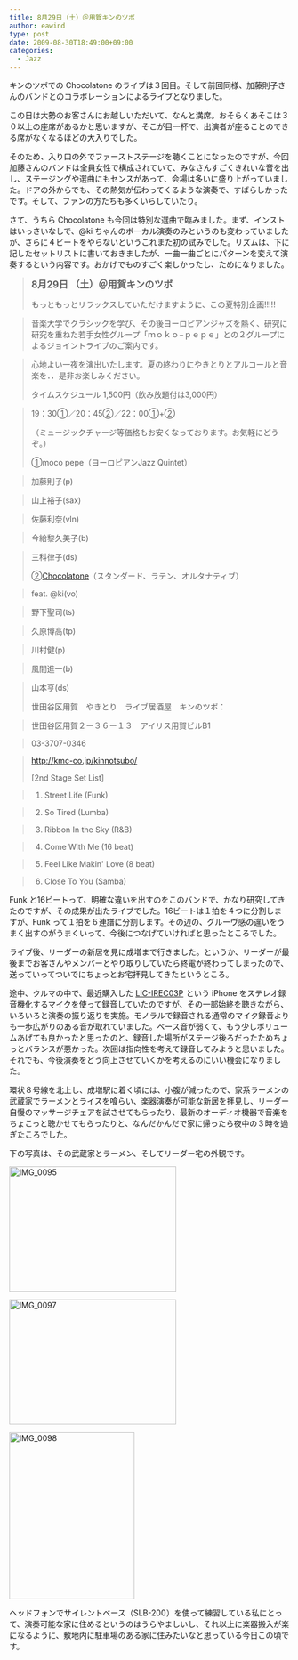 ```yaml
---
title: 8月29日（土）＠用賀キンのツボ
author: eawind
type: post
date: 2009-08-30T18:49:00+09:00
categories:
  - Jazz
---
```

キンのツボでの Chocolatone のライブは３回目。そして前回同様、加藤則子さんのバンドとのコラボレーションによるライブとなりました。

この日は大勢のお客さんにお越しいただいて、なんと満席。おそらくあそこは３０以上の座席があるかと思いますが、そこが目一杯で、出演者が座ることのできる席がなくなるほどの大入りでした。

そのため、入り口の外でファーストステージを聴くことになったのですが、今回加藤さんのバンドは全員女性で構成されていて、みなさんすごくきれいな音を出し、ステージングや選曲にもセンスがあって、会場は多いに盛り上がっていました。ドアの外からでも、その熱気が伝わってくるような演奏で、すばらしかったです。そして、ファンの方たちも多くいらしていたり。

さて、うちら Chocolatone も今回は特別な選曲で臨みました。まず、インストはいっさいなしで、@ki ちゃんのボーカル演奏のみというのも変わっていましたが、さらに４ビートをやらないというこれまた初の試みでした。リズムは、下に記したセットリストに書いておきましたが、一曲一曲ごとにパターンを変えて演奏するという内容です。おかげでものすごく楽しかったし、ためになりました。

> **<big>8月29日 （土）＠用賀キンのツボ</big>**
>
> もっともっとリラックスしていただけますように、この夏特別企画!!!!!

> 音楽大学でクラシックを学び、その後ヨーロピアンジャズを熱く、研究に研究を重ねた若手女性グループ「ｍｏｋｏ−ｐｅｐｅ」との２グループによるジョイントライブのご案内です。

> 心地よい一夜を演出いたします。夏の終わりにやきとりとアルコールと音楽を．．是非お楽しみください。
>
> タイムスケジュール 1,500円（飲み放題付は3,000円）

> 19：30①／20：45②／22：00①+②
>
> （ミュージックチャージ等価格もお安くなっております。お気軽にどうぞ。）
>
> ①moco pepe（ヨーロピアンJazz Quintet）

> 加藤則子(p)

> 山上裕子(sax)

> 佐藤利奈(vln)

> 今給黎久美子(b)

> 三科律子(ds)
>
> ②[Chocolatone][1]（スタンダード、ラテン、オルタナティブ）

> feat. @ki(vo)

> 野下聖司(ts)

> 久原博高(tp)

> 川村健(p)

> 風間進一(b)

> 山本亨(ds)
>
> 世田谷区用賀　やきとり　ライブ居酒屋　キンのツボ：

> 世田谷区用賀２ー３６ー１３　アイリス用賀ビルB1

> 03-3707-0346

> http://kmc-co.jp/kinnotsubo/
>
> [2nd Stage Set List]

> 1. Street Life (Funk)

> 2. So Tired (Lumba)

> 3. Ribbon In the Sky (R&B)

> 4. Come With Me (16 beat)

> 5. Feel Like Makin' Love (8 beat)

> 6. Close To You (Samba)

Funk と16ビートって、明確な違いを出すのをこのバンドで、かなり研究してきたのですが、その成果が出たライブでした。16ビートは１拍を４つに分割しますが、Funk って１拍を６連譜に分割します。その辺の、グルーヴ感の違いをうまく出すのがうまくいって、今後につなげていければと思ったところでした。

ライブ後、リーダーの新居を見に成増まで行きました。というか、リーダーが最後までお客さんやメンバーとやり取りしていたら終電が終わってしまったので、送っていってついでにちょっとお宅拝見してきたというところ。

途中、クルマの中で、最近購入した [LIC-IREC03P][2] <img style="border: none !important; margin: 0px !important;" src="http://www.assoc-amazon.jp/e/ir?t=eawind-22&l=as2&o=9&a=B002KW52ZY" alt="" width="1" height="1" border="0" />という iPhone をステレオ録音機化するマイクを使って録音していたのですが、その一部始終を聴きながら、いろいろと演奏の振り返りを実施。モノラルで録音される通常のマイク録音よりも一歩広がりのある音が取れていました。ベース音が弱くて、もう少しボリュームあげても良かったと思ったのと、録音した場所がステージ後ろだったためちょっとバランスが悪かった。次回は指向性を考えて録音してみようと思いました。それでも、今後演奏をどう向上させていくかを考えるのにいい機会になりました。

環状８号線を北上し、成増駅に着く頃には、小腹が減ったので、家系ラーメンの武蔵家でラーメンとライスを喰らい、楽器演奏が可能な新居を拝見し、リーダー自慢のマッサージチェアを試させてもらったり、最新のオーディオ機器で音楽をちょこっと聴かせてもらったりと、なんだかんだで家に帰ったら夜中の３時を過ぎたころでした。

下の写真は、その武蔵家とラーメン、そしてリーダー宅の外観です。

<span class="mt-enclosure mt-enclosure-image" style="display: inline;"><a href="/img/wp/2009/08/IMG_0095.jpg"><img class="alignnone size-medium wp-image-816" src="/img/wp/2009/08/IMG_0095.jpg" alt="IMG_0095" width="300" height="225" srcset="/img/wp/2009/08/IMG_0095.jpg 300w, /img/wp/2009/08/IMG_0095-1024x768.jpg 1024w" sizes="(max-width: 300px) 100vw, 300px" /></a></span>

<span class="mt-enclosure mt-enclosure-image" style="display: inline;"><a href="/img/wp/2009/08/IMG_0097.jpg"><img class="alignnone size-medium wp-image-817" src="/img/wp/2009/08/IMG_0097.jpg" alt="IMG_0097" width="300" height="225" srcset="/img/wp/2009/08/IMG_0097.jpg 300w, /img/wp/2009/08/IMG_0097-1024x768.jpg 1024w" sizes="(max-width: 300px) 100vw, 300px" /></a></span>

<span class="mt-enclosure mt-enclosure-image" style="display: inline;"><a href="/img/wp/2009/08/IMG_0098.jpg"><img class="alignnone size-medium wp-image-818" src="/img/wp/2009/08/IMG_0098.jpg" alt="IMG_0098" width="225" height="300" srcset="/img/wp/2009/08/IMG_0098.jpg 225w, /img/wp/2009/08/IMG_0098-768x1024.jpg 768w, /img/wp/2009/08/IMG_0098.jpg 1536w" sizes="(max-width: 225px) 100vw, 225px" /></a></span>

ヘッドフォンでサイレントベース（SLB-200<img style="border: none !important; margin: 0px !important;" src="http://www.assoc-amazon.jp/e/ir?t=eawind-22&l=as2&o=9&a=B002A5KZIU" alt="" width="1" height="1" border="0" />）を使って練習している私にとって、演奏可能な家に住めるというのはうらやましいし、それ以上に楽器搬入が楽になるように、敷地内に駐車場のある家に住みたいなと思っている今日この頃です。

 [1]: http://www.eawind.net/?page_id=930
 [2]: http://www.amazon.co.jp/gp/product/B002KW52ZY?ie=UTF8&tag=eawind-22&linkCode=as2&camp=247&creative=1211&creativeASIN=B002KW52ZY
